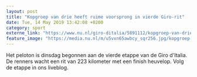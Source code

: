```yaml
---
layout: post
title: "Kopgroep van drie heeft ruime voorsprong in vierde Giro-rit"
date: Tue, 14 May 2019 13:42:08 +0200
category: sport
externe_link: "https://www.nu.nl/giro-ditalia/5891112/kopgroep-van-drie-heeft-ruime-voorsprong-in-vierde-giro-rit.html"
feature_image: "https://media.nu.nl/m/u5vxn65awbcy_sqr256.jpg/kopgroep-van-drie-heeft-ruime-voorsprong-in-vierde-giro-rit.jpg"
---
```


Het peloton is dinsdag begonnen aan de vierde etappe van de Giro d'Italia. De renners wacht een rit van 223 kilometer met een finish heuvelop. Volg de etappe in ons liveblog.
